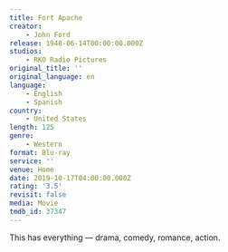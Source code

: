 ```yaml
---
title: Fort Apache
creator:
    - John Ford
release: 1948-06-14T00:00:00.000Z
studios:
    - RKO Radio Pictures
original_title: ''
original_language: en
language:
    - English
    - Spanish
country:
    - United States
length: 125
genre:
    - Western
format: Blu-ray
service: ''
venue: Home
date: 2019-10-17T04:00:00.000Z
rating: '3.5'
revisit: false
media: Movie
tmdb_id: 37347
---
```


This has everything — drama, comedy, romance, action.
